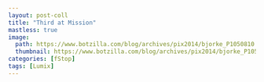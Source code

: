 ```yaml
---
layout: post-coll
title: "Third at Mission"
mastless: true
image:
  path: https://www.botzilla.com/blog/archives/pix2014/bjorke_P1050810.jpg
  thumbnail: https://www.botzilla.com/blog/archives/pix2014/bjorke_P1050810.jpg
categories: [fStop]
tags: [Lumix]
---
```


